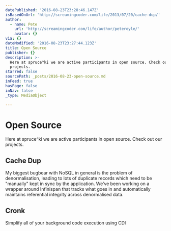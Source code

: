 ```yaml
---
datePublished: '2016-08-23T23:28:46.147Z'
isBasedOnUrl: 'http://screamingcoder.com/life/2013/07/20/cache-dup/'
author:
  - name: Pete
    url: 'http://screamingcoder.com/life/author/peteroyle/'
    avatar: {}
via: {}
dateModified: '2016-08-23T23:27:44.123Z'
title: Open Source
publisher: {}
description: >-
  Here at spruce^ki we are active participants in open source. Check out our
  projects.
starred: false
sourcePath: _posts/2016-08-23-open-source.md
inFeed: true
hasPage: false
inNav: false
_type: MediaObject

---
```

# Open Source

Here at spruce^ki we are active participants in open source. Check out our projects.

<article style=""><h1>Cache Dup</h1><p>My biggest bugbear with NoSQL in general is the problem of denormalisation, leading to lots of duplicate records which need to be "manually" kept in sync by the application. We’ve been working on a wrapper around Infinispan that tracks what goes in and automatically maintains referential integrity across denormalised data.</p></article>

<article style=""><h1>Cronk</h1><p>Simplify all of your background code execution using CDI</p></article>